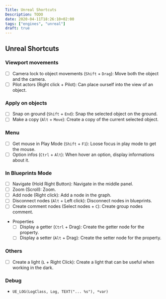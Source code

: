 ```yaml
---
Title: Unreal Shortcuts
Description: TODO
date: 2020-04-11T18:26:10+02:00
tags: ["engines", "unreal"]
draft: true
---
```

## Unreal Shortcuts
### Viewport movements
* [ ] Camera lock to object movements (`Shift` + `Drag`): Move both the object and the camera.
* [ ] Pilot actors (Right click + Pilot): Can place ourself into the view of an object.

### Apply on objects
* [ ] Snap on ground (`Shift` + `End`): Snap the selected object on the ground.
* [ ] Make a copy (`Alt` + `Move`): Create a copy of the current selected object.

### Menu
* [ ] Get mouse in Play Mode (`Shift` + `F1`): Loose focus in play mode to get the mouse.
* [ ] Option infos (`Ctrl` + `Alt`): When hover an option, display informations about it.

### In Blueprints Mode
* [ ] Navigate (Hold Right Button): Navigate in the middle panel.
* [ ] Zoom (Scroll): Zoom.
* [ ] Add node (Right click): Add a node in the graph.
* [ ] Disconnect nodes (`Alt` + Left click): Disconnect nodes in blueprints.
* [ ] Create comment nodes (Select nodes + `C`): Create group nodes comment.
* Properties
  * [ ] Display a getter (`Ctrl` + Drag): Create the getter node for the property.
  * [ ] Display a setter (`Alt` + Drag): Create the setter node for the property.

### Others
* [ ] Create a light (`L` + Right Click): Create a light that can be useful when working in the dark.

### Debug
* `UE_LOG(LogClass, Log, TEXT("... %s"), *var)`
